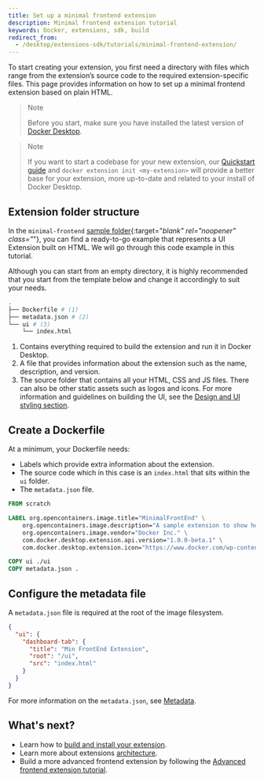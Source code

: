 ```yaml
---
title: Set up a minimal frontend extension
description: Minimal frontend extension tutorial
keywords: Docker, extensions, sdk, build
redirect_from:
  - /desktop/extensions-sdk/tutorials/minimal-frontend-extension/
---
```


To start creating your extension, you first need a directory with files which range from the extension’s source code to the required extension-specific files. This page provides information on how to set up a minimal frontend extension based on plain HTML.

> Note
>
> Before you start, make sure you have installed the latest version of [Docker Desktop](https://www.docker.com/products/docker-desktop/).

> Note
>
> If you want to start a codebase for your new extension, our [Quickstart guide](../../quickstart.md) and `docker extension init <my-extension>` will provide a better base for your extension, more up-to-date and related to your install of Docker Desktop.

## Extension folder structure

In the `minimal-frontend` [sample folder](https://github.com/docker/extensions-sdk/tree/main/samples){:target="_blank" rel="noopener" class="_"}, you can find a ready-to-go example that represents a UI Extension built on HTML. We will go through this code example in this tutorial.

Although you can start from an empty directory, it is highly recommended that you start from the template below and change it accordingly to suit your needs.

```bash
.
├── Dockerfile # (1)
├── metadata.json # (2)
└── ui # (3)
    └── index.html
```

1. Contains everything required to build the extension and run it in Docker Desktop.
2. A file that provides information about the extension such as the name, description, and version.
3. The source folder that contains all your HTML, CSS and JS files. There can also be other static assets such as logos
   and icons. For more information and guidelines on building the UI, see the [Design and UI styling section](../../design/design-guidelines.md).

## Create a Dockerfile

At a minimum, your Dockerfile needs:

- Labels which provide extra information about the extension.
- The source code which in this case is an `index.html` that sits within the `ui` folder.
- The `metadata.json` file.

```Dockerfile
FROM scratch

LABEL org.opencontainers.image.title="MinimalFrontEnd" \
    org.opencontainers.image.description="A sample extension to show how easy it's to get started with Desktop Extensions." \
    org.opencontainers.image.vendor="Docker Inc." \
    com.docker.desktop.extension.api.version="1.0.0-beta.1" \
    com.docker.desktop.extension.icon="https://www.docker.com/wp-content/uploads/2022/03/Moby-logo.png"

COPY ui ./ui
COPY metadata.json .
```

## Configure the metadata file

A `metadata.json` file is required at the root of the image filesystem.

```json
{
  "ui": {
    "dashboard-tab": {
      "title": "Min FrontEnd Extension",
      "root": "/ui",
      "src": "index.html"
    }
  }
}
```

For more information on the `metadata.json`, see [Metadata](../../architecture/metadata.md).

## What's next?

- Learn how to [build and install your extension](../build-install.md).
- Learn more about extensions [architecture](../../architecture/index.md).
- Build a more advanced frontend extension by following the [Advanced frontend extension tutorial](./frontend-extension-tutorial.md).
